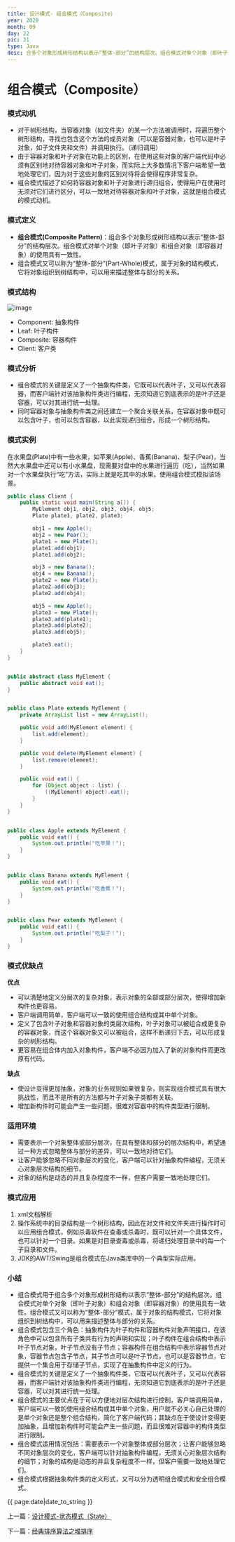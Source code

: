 ```yaml
---
title: 设计模式- 组合模式（Composite）
year: 2020
month: 09
day: 22
pic: 31
type: Java
desc: 合多个对象形成树形结构以表示“整体-部分”的结构层次。组合模式对单个对象（即叶子对象）和组合对象（即容器对象）的使用具有一致性。属于对象的结构模式。...
---
```


# 组合模式（Composite）

### 模式动机

- 对于树形结构，当容器对象（如文件夹）的某一个方法被调用时，将遍历整个树形结构，寻找也包含这个方法的成员对象（可以是容器对象，也可以是叶子对象，如子文件夹和文件）并调用执行。（递归调用）
- 由于容器对象和叶子对象在功能上的区别，在使用这些对象的客户端代码中必须有区别地对待容器对象和叶子对象，而实际上大多数情况下客户端希望一致地处理它们，因为对于这些对象的区别对待将会使得程序非常复杂。
- 组合模式描述了如何将容器对象和叶子对象进行递归组合，使得用户在使用时无须对它们进行区分，可以一致地对待容器对象和叶子对象，这就是组合模式的模式动机。


### 模式定义

- **组合模式(Composite Pattern)**：组合多个对象形成树形结构以表示“整体-部分”的结构层次。组合模式对单个对象（即叶子对象）和组合对象（即容器对象）的使用具有一致性。
- 组合模式又可以称为“整体-部分”(Part-Whole)模式，属于对象的结构模式，它将对象组织到树结构中，可以用来描述整体与部分的关系。

### 模式结构

![image](https://mr-lanlin.github.io/images/1/%E7%BB%84%E5%90%88%E6%A8%A1%E5%BC%8F.png)

- Component: 抽象构件
- Leaf: 叶子构件
- Composite: 容器构件
- Client: 客户类

### 模式分析

- 组合模式的关键是定义了一个抽象构件类，它既可以代表叶子，又可以代表容器，而客户端针对该抽象构件类进行编程，无须知道它到底表示的是叶子还是容器，可以对其进行统一处理。
- 同时容器对象与抽象构件类之间还建立一个聚合关联关系，在容器对象中既可以包含叶子，也可以包含容器，以此实现递归组合，形成一个树形结构。

### 模式实例

在水果盘(Plate)中有一些水果，如苹果(Apple)、香蕉(Banana)、梨子(Pear)，当然大水果盘中还可以有小水果盘，现需要对盘中的水果进行遍历（吃），当然如果对一个水果盘执行“吃”方法，实际上就是吃其中的水果。使用组合模式模拟该场景。

```java
public class Client {
    public static void main(String a[]) {
        MyElement obj1, obj2, obj3, obj4, obj5;
        Plate plate1, plate2, plate3;

        obj1 = new Apple();
        obj2 = new Pear();
        plate1 = new Plate();
        plate1.add(obj1);
        plate1.add(obj2);

        obj3 = new Banana();
        obj4 = new Banana();
        plate2 = new Plate();
        plate2.add(obj3);
        plate2.add(obj4);

        obj5 = new Apple();
        plate3 = new Plate();
        plate3.add(plate1);
        plate3.add(plate2);
        plate3.add(obj5);

        plate3.eat();
    }
}


public abstract class MyElement {
    public abstract void eat();
}


public class Plate extends MyElement {
    private ArrayList list = new ArrayList();

    public void add(MyElement element) {
        list.add(element);
    }

    public void delete(MyElement element) {
        list.remove(element);
    }

    public void eat() {
        for (Object object : list) {
            ((MyElement) object).eat();
        }
    }
}


public class Apple extends MyElement {
    public void eat() {
        System.out.println("吃苹果！");
    }
}


public class Banana extends MyElement {
    public void eat() {
        System.out.println("吃香蕉！");
    }
}


public class Pear extends MyElement {
    public void eat() {
        System.out.println("吃梨子！");
    }
}
```

### 模式优缺点

**优点**

- 可以清楚地定义分层次的复杂对象，表示对象的全部或部分层次，使得增加新构件也更容易。
- 客户端调用简单，客户端可以一致的使用组合结构或其中单个对象。
- 定义了包含叶子对象和容器对象的类层次结构，叶子对象可以被组合成更复杂的容器对象，而这个容器对象又可以被组合，这样不断递归下去，可以形成复杂的树形结构。
- 更容易在组合体内加入对象构件，客户端不必因为加入了新的对象构件而更改原有代码。

**缺点**

- 使设计变得更加抽象，对象的业务规则如果很复杂，则实现组合模式具有很大挑战性，而且不是所有的方法都与叶子对象子类都有关联。
- 增加新构件时可能会产生一些问题，很难对容器中的构件类型进行限制。

### 适用环境

- 需要表示一个对象整体或部分层次，在具有整体和部分的层次结构中，希望通过一种方式忽略整体与部分的差异，可以一致地对待它们。
- 让客户能够忽略不同对象层次的变化，客户端可以针对抽象构件编程，无须关心对象层次结构的细节。
- 对象的结构是动态的并且复杂程度不一样，但客户需要一致地处理它们。

### 模式应用

1. xml文档解析
2. 操作系统中的目录结构是一个树形结构，因此在对文件和文件夹进行操作时可以应用组合模式，例如杀毒软件在查毒或杀毒时，既可以针对一个具体文件，也可以针对一个目录。如果是对目录查毒或杀毒，将递归处理目录中的每一个子目录和文件。 
3. JDK的AWT/Swing是组合模式在Java类库中的一个典型实际应用。

### 小结

- 组合模式用于组合多个对象形成树形结构以表示“整体-部分”的结构层次。组合模式对单个对象（即叶子对象）和组合对象（即容器对象）的使用具有一致性。组合模式又可以称为“整体-部分”模式，属于对象的结构模式，它将对象组织到树结构中，可以用来描述整体与部分的关系。
- 组合模式包含三个角色：抽象构件为叶子构件和容器构件对象声明接口，在该角色中可以包含所有子类共有行为的声明和实现；叶子构件在组合结构中表示叶子节点对象，叶子节点没有子节点；容器构件在组合结构中表示容器节点对象，容器节点包含子节点，其子节点可以是叶子节点，也可以是容器节点，它提供一个集合用于存储子节点，实现了在抽象构件中定义的行为。
- 组合模式的关键是定义了一个抽象构件类，它既可以代表叶子，又可以代表容器，而客户端针对该抽象构件类进行编程，无须知道它到底表示的是叶子还是容器，可以对其进行统一处理。
- 组合模式的主要优点在于可以方便地对层次结构进行控制，客户端调用简单，客户端可以一致的使用组合结构或其中单个对象，用户就不必关心自己处理的是单个对象还是整个组合结构，简化了客户端代码；其缺点在于使设计变得更加抽象，且增加新构件时可能会产生一些问题，而且很难对容器中的构件类型进行限制。
- 组合模式适用情况包括：需要表示一个对象整体或部分层次；让客户能够忽略不同对象层次的变化，客户端可以针对抽象构件编程，无须关心对象层次结构的细节；对象的结构是动态的并且复杂程度不一样，但客户需要一致地处理它们。
- 组合模式根据抽象构件类的定义形式，又可以分为透明组合模式和安全组合模式。

{{ page.date|date_to_string }}

<p>上一篇：<a href="https://mr-lanlin.github.io/2020/09/03/设计模式-状态模式.html">设计模式-状态模式（State）</a></p>

<p>下一篇：<a href="https://mr-lanlin.github.io/2020/09/23/经典排序算法之堆排序.html">经典排序算法之堆排序</a></p>
